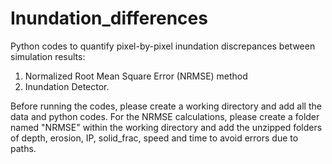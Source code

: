 # Inundation_differences
Python codes to quantify pixel-by-pixel inundation discrepances between simulation results: 
1) Normalized Root Mean Square Error (NRMSE) method
2) Inundation Detector.

Before running the codes, please create a working directory and add all the data and python codes. 
For the NRMSE calculations, please create a folder named "NRMSE" within the working directory and add the unzipped folders of depth, erosion, IP, solid_frac, speed and time to avoid errors due to paths.
